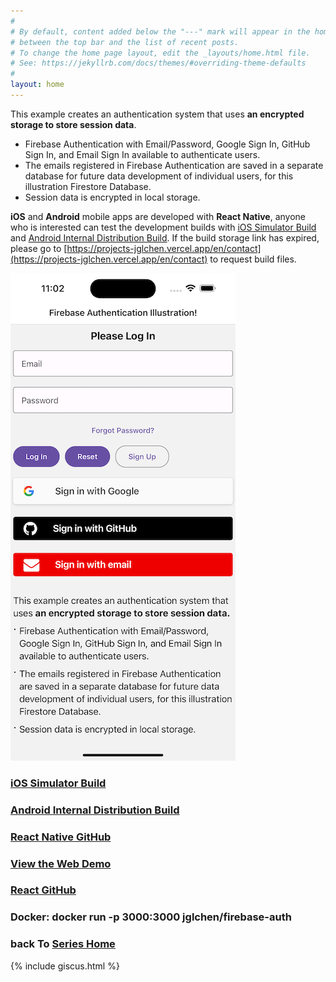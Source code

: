 ```yaml
---
#
# By default, content added below the "---" mark will appear in the home page
# between the top bar and the list of recent posts.
# To change the home page layout, edit the _layouts/home.html file.
# See: https://jekyllrb.com/docs/themes/#overriding-theme-defaults
#
layout: home
---
```


This example creates an authentication system that uses **an encrypted storage to store session data**.
 
- Firebase Authentication with Email/Password, Google Sign In, GitHub Sign In, and Email Sign In available to authenticate users.
- The emails registered in Firebase Authentication are saved in a separate database for future data development of individual users, for this illustration Firestore Database.
- Session data is encrypted in local storage.

**iOS** and **Android** mobile apps are developed with **React Native**, anyone who is interested can test the development builds with [iOS Simulator Build](https://expo.dev/accounts/jglchen/projects/firebase-auth/builds/da8ba431-1739-4dd2-8735-2a2a65836d18) and [Android Internal Distribution Build](https://expo.dev/accounts/jglchen/projects/firebase-auth/builds/987f6f8c-d8bd-41f0-95d0-43be634e3bf2). If the build storage link has expired, please go to [https://projects-jglchen.vercel.app/en/contact](https://projects-jglchen.vercel.app/en/contact) to request build files.


![react-native-firebase-auth-screenshot](/images/react-native-firebase-auth-screenshot.png)

### [iOS Simulator Build](https://expo.dev/accounts/jglchen/projects/firebase-auth/builds/da8ba431-1739-4dd2-8735-2a2a65836d18)
### [Android Internal Distribution Build](https://expo.dev/accounts/jglchen/projects/firebase-auth/builds/987f6f8c-d8bd-41f0-95d0-43be634e3bf2)
### [React Native GitHub](https://github.com/jglchen/react-native-firebase-auth)
### [View the Web Demo](https://firebase-auth-rust.vercel.app)
### [React GitHub](https://github.com/jglchen/firebase-auth)
### Docker: docker run -p 3000:3000 jglchen/firebase-auth
### back To [Series Home](https://jglchen.github.io/)

{% include giscus.html %}
